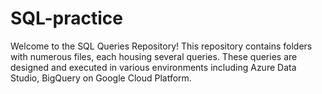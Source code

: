 # SQL-practice
Welcome to the SQL Queries Repository! This repository contains folders with numerous files, each housing several queries. These queries are designed and executed in various environments including Azure Data Studio, BigQuery on Google Cloud Platform.
